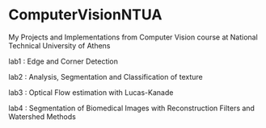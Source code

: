 # ComputerVisionNTUA
My Projects and Implementations from Computer Vision course at National Technical University of Athens

lab1 : Edge and Corner Detection 

lab2 : Analysis, Segmentation and Classification of texture

lab3 : Optical Flow estimation with Lucas-Kanade

lab4 : Segmentation of Biomedical Images with Reconstruction Filters and Watershed Methods